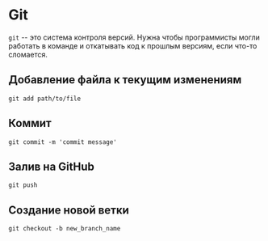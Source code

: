 # Git
```git``` -- это система контроля версий. Нужна чтобы программисты могли работать в команде и 
откатывать код к прошлым версиям, если что-то сломается.

## Добавление файла к текущим изменениям
```commandline
git add path/to/file
```

## Коммит
```commandline
git commit -m 'commit message'
```

## Залив на GitHub
```commandline
git push
```

## Создание новой ветки
```commandline
git checkout -b new_branch_name
```

